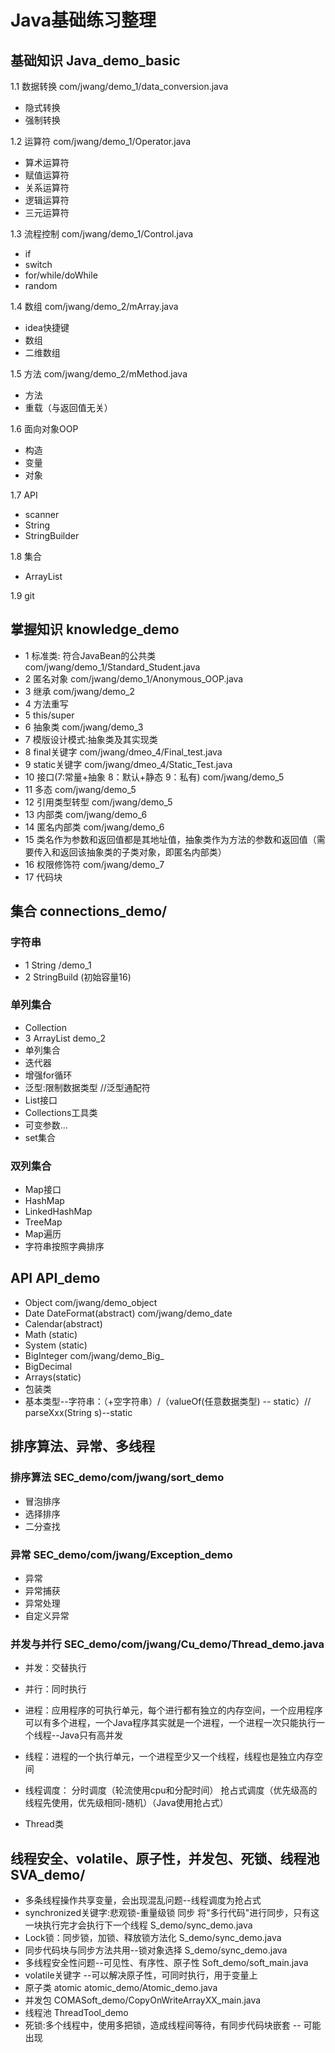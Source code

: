 # Java基础练习整理

## 基础知识 Java_demo_basic

1.1 数据转换 com/jwang/demo_1/data_conversion.java

* 隐式转换 
* 强制转换
    
1.2 运算符 com/jwang/demo_1/Operator.java

* 算术运算符
* 赋值运算符
* 关系运算符
* 逻辑运算符
* 三元运算符
    
1.3 流程控制 com/jwang/demo_1/Control.java

* if
* switch
* for/while/doWhile
* random
    
1.4 数组 com/jwang/demo_2/mArray.java

* idea快捷键 
* 数组
* 二维数组

1.5 方法 com/jwang/demo_2/mMethod.java

* 方法
* 重载（与返回值无关）

1.6 面向对象OOP

* 构造
* 变量
* 对象

1.7 API

* scanner
* String
* StringBuilder

1.8 集合

* ArrayList

1.9 git

## 掌握知识  knowledge_demo

* 1 标准类: 符合JavaBean的公共类 com/jwang/demo_1/Standard_Student.java
* 2 匿名对象 com/jwang/demo_1/Anonymous_OOP.java
* 3 继承 com/jwang/demo_2
* 4 方法重写 
* 5 this/super 
* 6 抽象类 com/jwang/demo_3
* 7 模版设计模式:抽象类及其实现类
* 8 final关键字 com/jwang/dmeo_4/Final_test.java
* 9 static关键字 com/jwang/dmeo_4/Static_Test.java
* 10 接口(7:常量+抽象 8：默认+静态 9：私有) com/jwang/demo_5 
* 11 多态 com/jwang/demo_5
* 12 引用类型转型 com/jwang/demo_5
* 13 内部类 com/jwang/demo_6
* 14 匿名内部类 com/jwang/demo_6
* 15 类名作为参数和返回值都是其地址值，抽象类作为方法的参数和返回值（需要传入和返回该抽象类的子类对象，即匿名内部类）
* 16 权限修饰符 com/jwang/demo_7
* 17 代码块

## 集合 connections_demo/

### 字符串

* 1 String /demo_1
* 2 StringBuild (初始容量16)

### 单列集合 

* Collection
* 3 ArrayList  demo_2
* 单列集合
* 迭代器
* 增强for循环
* 泛型:限制数据类型  //泛型通配符
* List接口
* Collections工具类
* 可变参数...
* set集合

### 双列集合

* Map接口
* HashMap
* LinkedHashMap
* TreeMap
* Map遍历
* 字符串按照字典排序

## API API_demo

* Object  com/jwang/demo_object
* Date DateFormat(abstract) com/jwang/demo_date
* Calendar(abstract)
* Math (static)
* System (static)
* BigInteger com/jwang/demo_Big_
* BigDecimal
* Arrays(static)
* 包装类
* 基本类型--字符串：（+空字符串）/（valueOf(任意数据类型) -- static）// parseXxx(String s)--static 

## 排序算法、异常、多线程

### 排序算法 SEC_demo/com/jwang/sort_demo

* 冒泡排序 
* 选择排序
* 二分查找

### 异常 SEC_demo/com/jwang/Exception_demo

* 异常
* 异常捕获
* 异常处理
* 自定义异常

### 并发与并行 SEC_demo/com/jwang/Cu_demo/Thread_demo.java

* 并发：交替执行
* 并行：同时执行

* 进程：应用程序的可执行单元，每个进行都有独立的内存空间，一个应用程序可以有多个进程，一个Java程序其实就是一个进程，一个进程一次只能执行一个线程--Java只有高并发
* 线程：进程的一个执行单元，一个进程至少又一个线程，线程也是独立内存空间

* 线程调度： 分时调度（轮流使用cpu和分配时间） 抢占式调度（优先级高的线程先使用，优先级相同-随机）（Java使用抢占式）

* Thread类

## 线程安全、volatile、原子性，并发包、死锁、线程池 SVA_demo/

* 多条线程操作共享变量，会出现混乱问题--线程调度为抢占式 
* synchronized关键字:悲观锁-重量级锁 同步 将"多行代码"进行同步，只有这一块执行完才会执行下一个线程 S_demo/sync_demo.java
* Lock锁：同步锁，加锁、释放锁方法化 S_demo/sync_demo.java
* 同步代码块与同步方法共用--锁对象选择 S_demo/sync_demo.java
* 多线程安全性问题--可见性、有序性、原子性 Soft_demo/soft_main.java
* volatile关键字 --可以解决原子性，可同时执行，用于变量上
* 原子类 atomic atomic_demo/Atomic_demo.java
* 并发包 COMASoft_demo/CopyOnWriteArrayXX_main.java
* 线程池 ThreadTool_demo
* 死锁:多个线程中，使用多把锁，造成线程间等待，有同步代码块嵌套 -- 可能出现







    